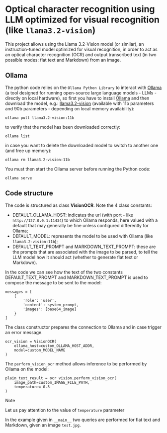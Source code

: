 # Optical character recognition using LLM optimized for visual recognition (like `llama3.2-vision`)

This project allows using the Llama 3.2-Vision model (or similar), an instruction-tuned model optimized for visual recognition, in order to act as an optical character recognition (OCR) and output transcribed text (in two possible modes: flat text and Markdown) from an image.

## Ollama

The python code relies on the `Ollama Python Library` to interact with [Ollama](https://ollama.com/) (a tool designed for running open-source large language models - LLMs - directly on local hardware), so first you have to install [Ollama](https://ollama.com/download) and then download the model, e.g.: [llama3.2-vision](https://ollama.com/library/llama3.2-vision:11b) (available with 11b parameters and 90b parameters - depending on local memory availability):

`ollama pull llama3.2-vision:11b`

to verify that the model has been downloaded correctly:

`ollama list`

in case you want to delete the downloaded model to switch to another one (and free up memory):

`ollama rm llama3.2-vision:11b`

You must then start the Ollama server before running the Python code:

`ollama serve`

## Code structure

The code is structured as class **VisionOCR**. Note the 4 class constants:

* DEFAULT_OLLAMA_HOST: indicates the url (with port - like `http://127.0.0.1:11434`) to which Ollama responds, here valued with a default that may generally be fine unless configured differently for Ollama;
* DEFAULT_MODEL: represents the model to be used with Ollama (like `llama3.2-vision:11b`);
* DEFAULT_TEXT_PROMPT and MARKDOWN_TEXT_PROMPT: these are the prompts that are associated with the image to be parsed, to tell the LLM model how it should act (whether to generate flat text or Markdown).

In the code we can see how the text of the two constants DEFAULT_TEXT_PROMPT and MARKDOWN_TEXT_PROMPT is used to compose the message to be sent to the model:
```
messages = [
    {
        'role': 'user',
        'content': system_prompt,
        'images': [base64_image]
    }
]
```

The class constructor prepares the connection to Ollama and in case trigger an error message.
```
ocr_vision = VisionOCR(
    ollama_host=custom_OLLAMA_HOST_ADDR,
    model=custom_MODEL_NAME
)
```

The `perform_vision_ocr` method allows inference to be performed by Ollama on the model:
```
plain_text_result = ocr_vision.perform_vision_ocr(
    image_path=custom_IMAGE_FILE_PATH,
    temperature= 0.3
)
```
> [!NOTE]
> Let us pay attention to the value of `temperature` parameter

In the example given in `__main__` two queries are performed for flat text and Markdown, given an image `test.jpg`.
